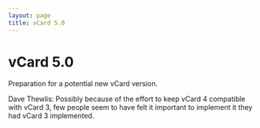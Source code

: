 ```yaml
---
layout: page
title: vCard 5.0
---
```


# vCard 5.0

Preparation for a potential new vCard version.

Dave Thewlis: Possibly because of the effort to keep vCard 4 compatible
with vCard 3, few people seem to have felt it important to implement it
they had vCard 3 implemented.

